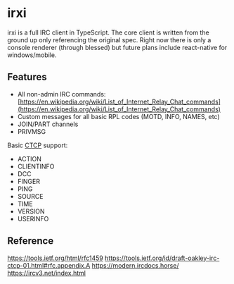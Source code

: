 # irxi

irxi is a full IRC client in TypeScript. The core client is written from the ground up only referencing the original spec. Right now there is only a console renderer (through blessed) but future plans include react-native for windows/mobile.

## Features

- All non-admin IRC commands: [https://en.wikipedia.org/wiki/List_of_Internet_Relay_Chat_commands](https://en.wikipedia.org/wiki/List_of_Internet_Relay_Chat_commands)
- Custom messages for all basic RPL codes (MOTD, INFO, NAMES, etc)
- JOIN/PART channels
- PRIVMSG

Basic [CTCP](https://tools.ietf.org/id/draft-oakley-irc-ctcp-01.html#rfc.appendix.A) support:
- ACTION
- CLIENTINFO
- DCC
- FINGER
- PING
- SOURCE
- TIME
- VERSION
- USERINFO

## Reference

https://tools.ietf.org/html/rfc1459
https://tools.ietf.org/id/draft-oakley-irc-ctcp-01.html#rfc.appendix.A
https://modern.ircdocs.horse/
https://ircv3.net/index.html
